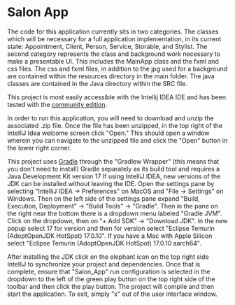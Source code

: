 # Salon App

The code for this application currently sits in two categories. The classes which will be necessary for a full
application implementation, in its current state: Appointment, Client, Person, Service, Storable, and Stylist. The
second category represents the class and background work necessary to make a presentable UI. This includes the 
MainApp class and the fxml and css files. The css and fxml files, in addition to the jpg used for a background
are contained within the resources directory in the main folder. The java classes are contained in the Java directory
within the SRC file.

This project is most easily accessible with the Intellij IDEA IDE and has been tested with the 
[community edition](https://www.jetbrains.com/idea/download).

In order to run this application, you will need to download and unzip the associated .zip file. Once the file has
been unzipped, in the top right of the IntelliJ Idea welcome screen click "Open." This should open a window wherein
you can navigate to the unzipped file and click the "Open" button in the lower right corner.

This project uses [Gradle](https://gradle.org) through the "Gradlew Wrapper" (this means that you don't need to
install) Gradle separately as its build tool and requires a Java
Development Kit version 17 If using IntelliJ IDEA, new versions of the JDK can be installed without leaving the IDE.
Open the settings pane by selecting "IntelliJ IDEA -> Preferences" on MacOS and "File -> Settings" on Windows. Then
on the left side of the settings pane expand "Build, Execution, Deployment" -> "Build Tools" -> "Gradle". Then in
the pane on the right near the bottom there is a dropdown menu labeled "Gradle JVM". Click on the dropdown, then on
"+ Add SDK" -> "Download JDK". In the new popup select 17 for version and then for version select
"Eclipse Temurin (AdoptOpenJDK HotSpot) 17.0.10". If you have a Mac with Apple Silicon select
"Eclipse Temurin (AdoptOpenJDK HotSpot) 17.0.10 aarch64".

After installing the JDK click on the elephant icon on the top right side IntelliJ to synchronize your project and
dependencies. Once that is complete, ensure that "Salon_App" run configuration is selected in the dropdown to the
left of the green play button on the top right side of the toolbar and then click the play button. The project will
compile and then start the application. To exit, simply "x" out of the user interface window.

